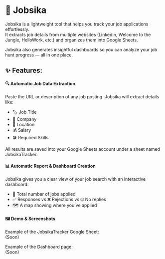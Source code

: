 # 🚀 Jobsika  

Jobsika is a lightweight tool that helps you track your job applications effortlessly.  
It extracts job details from multiple websites (LinkedIn, Welcome to the Jungle, HelloWork, etc.) and organizes them into Google Sheets.  

Jobsika also generates insightful dashboards so you can analyze your job hunt progress — all in one place.  

## ✨ Features:  

#### 🔍 Automatic Job Data Extraction  

Paste the URL or description of any job posting. Jobsika will extract details like:  

- 🏷️ Job Title
- 🏢 Company
- 📍 Location
- 💰 Salary
- 🛠️ Required Skills

All results are saved into your Google Sheets account under a sheet named JobsikaTracker.  

#### 📊 Automatic Report & Dashboard Creation  

Jobsika gives you a clear view of your job search with an interactive dashboard:  

- 📌 Total number of jobs applied
- ✅ Responses vs ❌ Rejections vs 🤐 No replies
- 🗺️ A map showing where you’ve applied

#### 🖼️ Demo & Screenshots

Example of the JobsikaTracker Google Sheet:  
(Soon)

Example of the Dashboard page:  
(Soon)